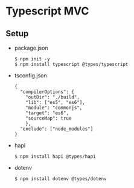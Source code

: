 # Typescript MVC

## Setup

- package.json

  ```
  $ npm init -y
  $ npm install typescript @types/typescript
  ```

- tsconfig.json

  ```
  {
    "compilerOptions": {
      "outDir": "./build",
      "lib": ["es5", "es6"],
      "module": "commonjs",
      "target": "es6",
      "sourceMap": true
      },
    "exclude": ["node_modules"]
  }
  ```

- hapi

  ```
  $ npm install hapi @types/hapi
  ```

- dotenv

  ```
  $ npm install dotenv @types/dotenv
  ```
